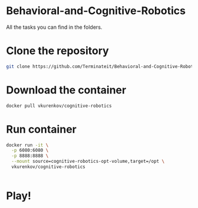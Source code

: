 # Behavioral-and-Cognitive-Robotics

All the tasks you can find in the folders.

# Clone the repository

```bash
git clone https://github.com/Terminateit/Behavioral-and-Cognitive-Robotics.git
```

# Download the container

```bash
docker pull vkurenkov/cognitive-robotics
```

# Run container

```bash
docker run -it \
  -p 6080:6080 \
  -p 8888:8888 \
  --mount source=cognitive-robotics-opt-volume,target=/opt \
  vkurenkov/cognitive-robotics
  
```

# Play!